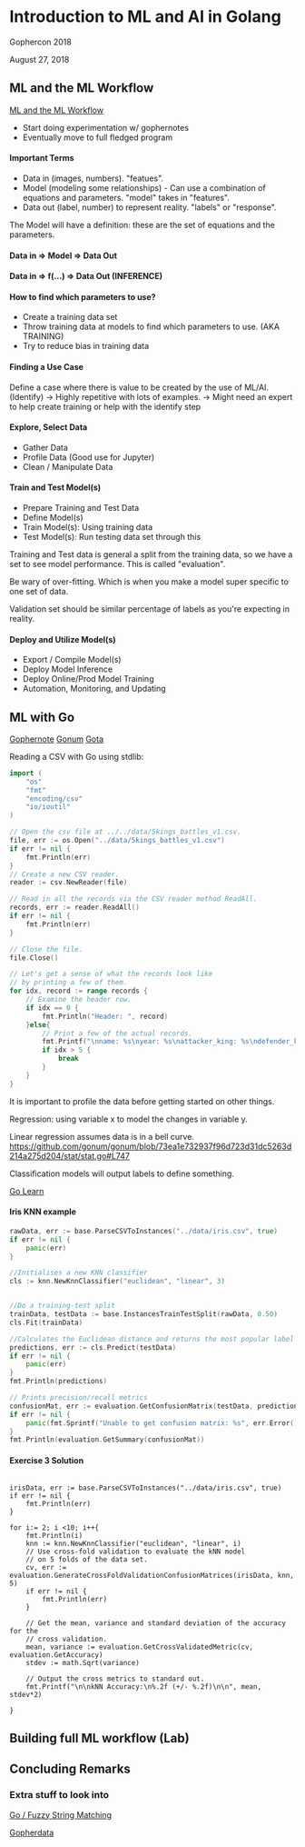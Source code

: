 # Introduction to ML and AI in Golang

Gophercon 2018

August 27, 2018

##  ML and the ML Workflow
[ML and the ML Workflow](https://github.com/ardanlabs/training-ai/tree/master/machine-learning-with-go/ml_intro)

- Start doing experimentation w/ gophernotes
- Eventually move to full fledged program

#### Important Terms

- Data in (images, numbers). "featues".
- Model (modeling some relationships) - Can use a combination of equations and parameters.  "model" takes in "features".
- Data out (label, number) to represent reality. "labels" or "response".

The Model will have a definition: these are the set of equations and the parameters. 

#### Data in => Model => Data Out
#### Data in => f(...) => Data Out (INFERENCE)

#### How to find which parameters to use?

-  Create a training data set
-  Throw training data at models to find which parameters to use. (AKA TRAINING)
-  Try to reduce bias in training data

#### Finding a Use Case

Define a case where there is value to be created by the use of ML/AI. (Identify)
-> Highly repetitive with lots of examples.
-> Might need an expert to help create training or help with the identify step

#### Explore, Select Data
-  Gather Data
-  Profile Data (Good use for Jupyter)
-  Clean / Manipulate Data

#### Train and Test Model(s)
-  Prepare Training and Test Data
-  Define Model(s)
-  Train Model(s): Using training data
-  Test Model(s): Run testing data set through this

Training and Test data is general a split from the training data, so we have a set to see model performance.  This is called "evaluation".

Be wary of over-fitting.  Which is when you make a model super specific to one set of data.

Validation set should be similar percentage of labels as you're expecting in reality.

#### Deploy and Utilize Model(s)
-  Export / Compile Model(s)
-  Deploy Model Inference
-  Deploy Online/Prod Model Training
-  Automation, Monitoring, and Updating

## ML with Go

[Gophernote](https://github.com/gopherdata/gophernotes)
[Gonum](https://github.com/gonum/gonum)
[Gota](https://github.com/kniren/gota)

Reading a CSV with Go using stdlib:

```go
import (
    "os"
    "fmt"
    "encoding/csv"
    "io/ioutil"
)

// Open the csv file at ../../data/5kings_battles_v1.csv.
file, err := os.Open("../data/5kings_battles_v1.csv")
if err != nil {
    fmt.Println(err)
}
// Create a new CSV reader.
reader := csv.NewReader(file)

// Read in all the records via the CSV reader method ReadAll.
records, err := reader.ReadAll()
if err != nil {
    fmt.Println(err)
}

// Close the file.
file.Close()

// Let's get a sense of what the records look like
// by printing a few of them.
for idx, record := range records {
    // Examine the header row.
    if idx == 0 {
        fmt.Println("Header: ", record)
    }else{
        // Print a few of the actual records.
        fmt.Printf("\nname: %s\nyear: %s\nattacker_king: %s\ndefender_king: %s\nattacker_1: %s\n", record[0], record[1], record[3], record[4], record[5])
        if idx > 5 {
            break
        }
    }
}
```

It is important to profile the data before getting started on other things.

Regression: using variable x to model the changes in variable y.

Linear regression assumes data is in a bell curve. https://github.com/gonum/gonum/blob/73ea1e732937f96d723d31dc5263d214a275d204/stat/stat.go#L747

Classification models will output labels to define something.

[Go Learn](https://github.com/sjwhitworth/golearn)

#### Iris KNN example
```go
rawData, err := base.ParseCSVToInstances("../data/iris.csv", true)
if err != nil {
	panic(err)
}

//Initialises a new KNN classifier
cls := knn.NewKnnClassifier("euclidean", "linear", 3)


//Do a training-test split
trainData, testData := base.InstancesTrainTestSplit(rawData, 0.50)
cls.Fit(trainData)

//Calculates the Euclidean distance and returns the most popular label
predictions, err := cls.Predict(testData)
if err != nil {
	panic(err)
}
fmt.Println(predictions)

// Prints precision/recall metrics
confusionMat, err := evaluation.GetConfusionMatrix(testData, predictions)
if err != nil {
	panic(fmt.Sprintf("Unable to get confusion matrix: %s", err.Error()))
}
fmt.Println(evaluation.GetSummary(confusionMat))

```

#### Exercise 3 Solution

```

irisData, err := base.ParseCSVToInstances("../data/iris.csv", true)
if err != nil {
    fmt.Println(err)
}

for i:= 2; i <10; i++{
    fmt.Println(i)
    knn := knn.NewKnnClassifier("euclidean", "linear", i)
    // Use cross-fold validation to evaluate the kNN model
    // on 5 folds of the data set.
    cv, err := evaluation.GenerateCrossFoldValidationConfusionMatrices(irisData, knn, 5)
    if err != nil {
        fmt.Println(err)
    }

    // Get the mean, variance and standard deviation of the accuracy for the
    // cross validation.
    mean, variance := evaluation.GetCrossValidatedMetric(cv, evaluation.GetAccuracy)
    stdev := math.Sqrt(variance)

    // Output the cross metrics to standard out.
    fmt.Printf("\n\nkNN Accuracy:\n%.2f (+/- %.2f)\n\n", mean, stdev*2)

}
```

## Building full ML workflow (Lab)

## Concluding Remarks

### Extra stuff to look into

[Go / Fuzzy String Matching](https://github.com/schollz/closestmatch)

[Gopherdata](http://gopherdata.io/)